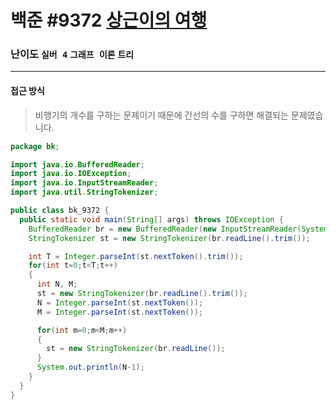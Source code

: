 # 백준 #9372 [상근이의 여행](https://www.acmicpc.net/problem/9372)

### 난이도 `실버 4` `그래프 이론` `트리`

---

#### 접근 방식

> 비행기의 개수를 구하는 문제이기 때문에 간선의 수를 구하면 해결되는 문제였습니다.

```java
package bk;

import java.io.BufferedReader;
import java.io.IOException;
import java.io.InputStreamReader;
import java.util.StringTokenizer;

public class bk_9372 {
  public static void main(String[] args) throws IOException {
    BufferedReader br = new BufferedReader(new InputStreamReader(System.in));
    StringTokenizer st = new StringTokenizer(br.readLine().trim());

    int T = Integer.parseInt(st.nextToken().trim());
    for(int t=0;t<T;t++)
    {
      int N, M;
      st = new StringTokenizer(br.readLine().trim());
      N = Integer.parseInt(st.nextToken());
      M = Integer.parseInt(st.nextToken());

      for(int m=0;m<M;m++)
      {
        st = new StringTokenizer(br.readLine());
      }
      System.out.println(N-1);
    }
  }
}
```

